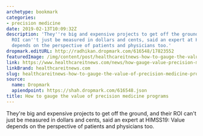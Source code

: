 ```yaml
---
archetype: bookmark
categories:
- precision medicine
date: 2019-02-13T10:09:32Z
description: 'They''re big and expensive projects to get off the ground, and their
  ROI can''t just be measured in dollars and cents, said an expert at HIMSS19: Value
  depends on the perspective of patients and physicians too.'
dropmark.editURL: http://radhikan.dropmark.com/616548/17823552
featuredImage: /img/content/post/healthcareitnews-how-to-gauge-the-value-of-precision-medicine-programs.png
link: https://www.healthcareitnews.com/news/how-gauge-value-precision-medicine-programs
linkBrand: healthcareitnews.com
slug: healthcareitnews-how-to-gauge-the-value-of-precision-medicine-programs
source:
  name: Dropmark
  apiendpoint: https://shah.dropmark.com/616548.json
title: How to gauge the value of precision medicine programs
---
```

They're big and expensive projects to get off the ground, and their ROI can't just be measured in dollars and cents, said an expert at HIMSS19: Value depends on the perspective of patients and physicians too.